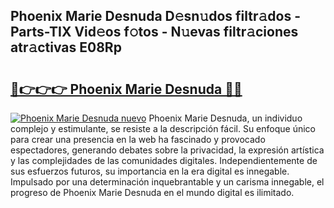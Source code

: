 ## Phoenix Marie Desnuda D𝚎sn𝚞dos filtr𝚊dos - Parts-TIX Vid𝚎os f𝚘tos - N𝚞evas filtr𝚊ciones atr𝚊ctivas E08Rp

# <h2><a href="http://mb1cu4.tromn.icu/?c=Phoenix+Marie+Desnuda">🔗👉👉👉 Phoenix Marie Desnuda 🔗🔗</a></h2>

[![Phoenix Marie Desnuda nuevo](https://i.imgur.com/pEAQMta.gif)](http://mb1cu4.tromn.icu/?c=Phoenix+Marie+Desnuda)
Phoenix Marie Desnuda, un individuo complejo y estimulante, se resiste a la descripción fácil. Su enfoque único para crear una presencia en la web ha fascinado y provocado espectadores, generando debates sobre la privacidad, la expresión artística y las complejidades de las comunidades digitales. Independientemente de sus esfuerzos futuros, su importancia en la era digital es innegable. Impulsado por una determinación inquebrantable y un carisma innegable, el progreso de Phoenix Marie Desnuda en el mundo digital es ilimitado.
